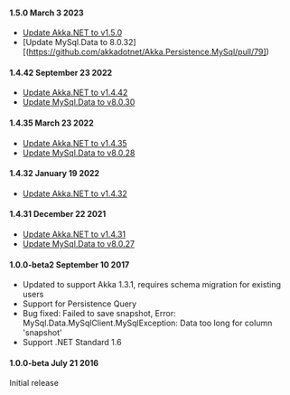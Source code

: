 #### 1.5.0 March 3 2023 ####
* [Update Akka.NET to v1.5.0](https://github.com/akkadotnet/akka.net/releases/tag/1.5.0)
* [Update MySql.Data to 8.0.32][(https://github.com/akkadotnet/Akka.Persistence.MySql/pull/79])

#### 1.4.42 September 23 2022 ####
* [Update Akka.NET to v1.4.42](https://github.com/akkadotnet/akka.net/releases/tag/1.4.42)
* [Update MySql.Data to v8.0.30](https://github.com/akkadotnet/Akka.Persistence.MySql/pull/56)

#### 1.4.35 March 23 2022 ####
* [Update Akka.NET to v1.4.35](https://github.com/akkadotnet/akka.net/releases/tag/1.4.35)
* [Update MySql.Data to v8.0.28](https://github.com/akkadotnet/Akka.Persistence.MySql/pull/41)

#### 1.4.32 January 19 2022 ####
* [Update Akka.NET to v1.4.32](https://github.com/akkadotnet/akka.net/releases/tag/1.4.32)

#### 1.4.31 December 22 2021 ####
* [Update Akka.NET to v1.4.31](https://github.com/akkadotnet/akka.net/releases/tag/1.4.31)
* [Update MySql.Data to v8.0.27](https://github.com/akkadotnet/Akka.Persistence.MySql/pull/24)

#### 1.0.0-beta2 September 10 2017 ####
* Updated to support Akka 1.3.1, requires schema migration for existing users
* Support for Persistence Query
* Bug fixed: Failed to save snapshot, Error: MySql.Data.MySqlClient.MySqlException: Data too long for column 'snapshot'
* Support .NET Standard 1.6

#### 1.0.0-beta July 21 2016 ####
Initial release